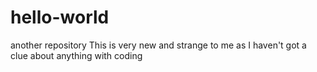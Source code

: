 # hello-world
another repository
This is very new and strange to me as I haven't got a clue about anything with coding
